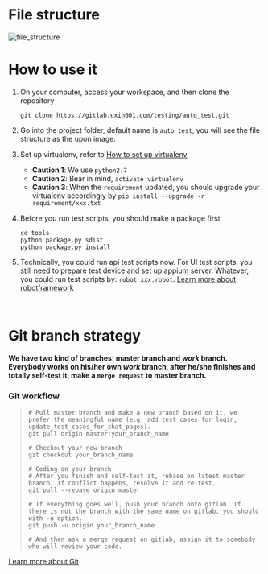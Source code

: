 # File structure

![file_structure](http://wiki.uxin001.com/download/attachments/557195/auto_test_structure.png?api=v2)



# How to use it

1. On your computer, access your workspace, and then clone the repository

    ```shell
    git clone https://gitlab.uxin001.com/testing/auto_test.git
    ```


2. Go into the project folder, default name is ```auto_test```, you will see the file structure as the upon image.


3. Set up virtualenv, refer to [How to set up virtualenv](http://wiki.uxin001.com/pages/viewpage.action?pageId=557197)
    * **Caution 1**: We use ```python2.7```
    * **Caution 2**: Bear in mind, ```activate virtualenv```
    * **Caution 3**: When the ```requirement``` updated, you should upgrade your virtualenv accordingly by ```pip install --upgrade -r requirement/xxx.txt```


4. Before you run test scripts, you should make a package first

    ```shell
    cd tools
    python package.py sdist
    python package.py install
    ```


5. Technically, you could run api test scripts now. For UI test scripts, you still need to prepare test device and set up appium server. Whatever, you could run test scripts by: ```robot xxx.robot```. [Learn more about robotframework](http://wiki.uxin001.com/display/uxintest/Automation+test+Books)

   ​

# Git branch strategy

**We have two kind of branches: master branch and _work_ branch. Everybody works on his/her own _work_ branch, after he/she finishes and totally self-test it, make a ```merge request``` to master branch.**

### Git workflow

> ```shell
> # Pull master branch and make a new branch based on it, we prefer the meaningful name (e.g. add_test_cases_for_login, update_test_cases_for_chat_pages).
> git pull origin master:your_branch_name
>
> # Checkout your new branch
> git checkout your_branch_name
>
> # Coding on your branch
> # After you finish and self-test it, rebase on latest master branch. If conflict happens, resolve it and re-test.
> git pull --rebase origin master
>
> # If everything goes well, push your branch onto gitlab. If there is not the branch with the same name on gitlab, you should with -u option.
> git push -u origin your_branch_name
>
> # And then ask a merge request on gitlab, assign it to somebody who will review your code.
> ```

[Learn more about Git](http://wiki.uxin001.com/display/uxintest/Git+Books)